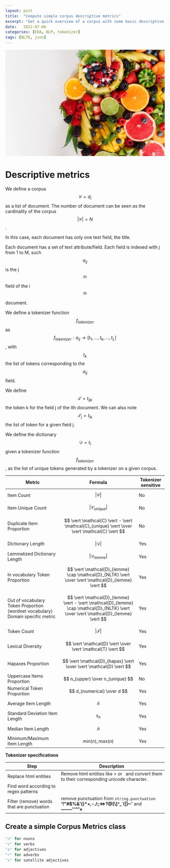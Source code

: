 ```yaml
---
layout: post
title:  "Compute simple corpus descriptive metrics"
excerpt: "Get a quick overview of a corpus with some basic descriptive metrics with the help of NLTK"
date:   2022-07-06
categories: [EDA, NLP, tokenizer]
tags: [NLTK, json]
---
```



![Multiple fruits](/assets/2022-07-06/pexels-trang-doan-1128678.jpg)

# Descriptive metrics

We define a corpus $$\mathcal{C} = {d_i} $$ as a list of document. The number of document can be seen as the cardinality of the corpus $$\vert \mathcal{C} \vert = N$$.

In this case, each document has only one text field, the title.

Each document has a set of text attribute/field. Each field is indexed with j from 1 to M, such $$a_{ij}$$ is the j$$^{th}$$ field of the i$$^{th}$$ document.

We define a tokenizer function $$ f_{tokenizer} $$ as $$ f_{tokenizer} : a_{ij} \rightarrow [t_1, ..., t_k, ... , t_L] $$, with $${t_k}$$ the list of tokens corresponding to the $$ a_{ij} $$ field.

We define $$ \mathcal{T} = t_{ijk} $$ the token k for the field j of the ith document.
We can also note $$ \mathcal{T}_j = t_{ik} $$ the list of token for a given field j.

We define the dictionary $$ \mathcal{D} = { t_i } $$ given a tokenizer function $$ f_{tokenizer} $$, as the list of unique tokens generated by a tokenizer on a given corpus.

| Metric | Formula | Tokenizer sensitive |
|--|--|--|
| Item Count | $$ \vert \mathcal{C} \vert $$ | No |
| Item Unique Count | $$ \vert \mathcal{C}_{unique} \vert $$ | No |
| Duplicate Item Proportion | $$ \vert \mathcal{C} \vert - \vert \mathcal{C}_{unique} \vert \over \vert \mathcal{C} \vert $$ | No |
| Dictionary Length | $$ \vert \mathcal{D} \vert $$ | Yes |
| Lemmatized Dictionary Length | $$ \vert \mathcal{D}_{lemme} \vert $$ | Yes |
| In vocabulary Token Proportion | $$ \vert \mathcal{D}_{lemme} \cap \mathcal{D}_{NLTK} \vert \over \vert \mathcal{D}_{lemme} \vert $$ | Yes |
| Out of vocabulary Token Proportion (wordnet vocabulary) <br> Domain specific metric | $$ \vert \mathcal{D}_{lemme} \vert - \vert \mathcal{D}_{lemme} \cap \mathcal{D}_{NLTK} \vert \over \vert \mathcal{D}_{lemme} \vert $$ | Yes |
| Token Count | $$ \vert \mathcal{T} \vert $$ | Yes |
| Lexical Diversity | $$ \vert \mathcal{D} \vert \over \vert \mathcal{T} \vert $$ | Yes |
| Hapaxes Proportion | $$ \vert \mathcal{D}_{hapax} \vert \over \vert \mathcal{D} \vert $$ | Yes |
| Uppercase Items Proportion | $$ n_{upper} \over n_{unique} $$ | No |
| Numerical Token Proportion | $$ d_{numerical} \over d $$ | Yes |
| Average Item Length | $$ \bar{n} $$ | Yes |
| Standard Deviation Item Length | $$ s_{n} $$ | Yes |
| Median Item Length | $$ \tilde{n} $$ | Yes |
| Minimum/Maximum Item Length | $$ min(n), max(n) $$ | Yes |

**Tokenizer specifications**

| Step | Description |
|--|--|
| Replace html entities | Remove html entities like &gt; or &nbsp; and convert them to their corresponding unicode character. |
| Find word according to regex patterns | |
| Filter (remove) words that are punctuation | remove punctuation from `string.punctuation` **'!"#$%&\'()*+,-./:;<=>?@[\\]^_`{\|}~'** and **——–’‘“”×** |


## Create a simple Corpus Metrics class

```python
"n" for nouns
"v" for verbs
"a" for adjectives
"r" for adverbs
"s" for satellite adjectives
```